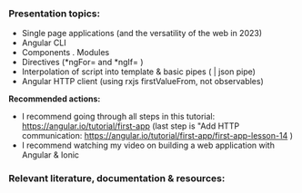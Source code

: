 ### Presentation topics:
- Single page applications (and the versatility of the web in 2023)
- Angular CLI
- Components
. Modules
- Directives (*ngFor= and *ngIf= )
- Interpolation of script into template & basic pipes  ( | json pipe)
- Angular HTTP client (using rxjs firstValueFrom, not observables)


**Recommended actions:**
- I recommend going through all steps in this tutorial: https://angular.io/tutorial/first-app (last step is "Add HTTP communication: https://angular.io/tutorial/first-app/first-app-lesson-14 )
- I recommend watching my video on building a web application with Angular & Ionic

### Relevant literature, documentation & resources:
